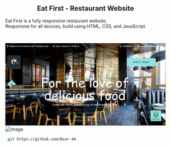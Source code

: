 

  <br />
  <br />

  <h2 align="center">Eat First - Restaurant Website</h2>

 Eat First  is a fully responsive restaurant website, <br />Responsive for all devices, build using HTML, CSS, and JavaScript.

 

</div>

<br />

 ![image](https://github.com/0sar-44/Project-Food-Restaurant-Website/blob/main/Restaurant%20Website.png)
 ![image]()








```bash
 git https://github.com/0sar-44
```



